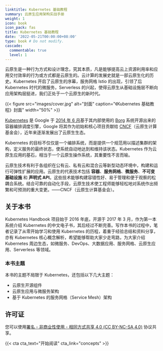 ```yaml
---
linktitle: Kubernetes 基础教程
summary: 云原生应用架构实战手册
weight: 1
icon: book
icon_pack: fas
title: Kubernetes 基础教程
date: '2022-05-21T00:00:00+08:00'
type: book # Do not modify.
cascade:
  commentable: true
  level: 1
---
```


云原生是一种行为方式和设计理念，究其本质，凡是能够提高云上资源利用率和应用交付效率的行为或方式都是云原生的。云计算的发展史就是一部云原生化的历史。Kubernetes 开启了云原生的序幕，服务网格 Istio 的出现，引领了后 Kubernetes 时代的微服务，Serverless 的兴起，使得云原生从基础设施层不断向应用架构层挺进，我们正处于一个云原生的新时代。

{{< figure src="images/cover.jpg" alt="封面" caption="《Kubernetes 基础教程》封面" width="50%" >}}

[Kubernetes](http://kubernetes.io) 是 Google 于 [2014 年 6 月](https://jimmysong.io/cloud-native/note/open-source/)基于其内部使用的 [Borg](https://research.google.com/pubs/pub43438.html) 系统开源出来的容器编排调度引擎，Google 将其作为初始和核心项目贡献给 [CNCF](https://cncf.io)（云原生计算基金会），近年来逐渐发展出了云原生生态。

Kubernetes 的目标不仅仅是一个编排系统，而是提供一个规范用以描述集群的架构，定义服务的最终状态，使系统自动地达到和维持该状态。Kubernetes 作为云原生应用的基石，相当于一个云原生操作系统，其重要性不言而喻。

云原生技术有利于各组织在公有云、私有云和混合云等新型动态环境中，构建和运行可弹性扩展的应用。云原生的代表技术包括 **容器**、**服务网格**、**微服务**、**不可变基础设施** 和 **声明式 API**。这些技术能够构建容错性好、易于管理和便于观察的松耦合系统。结合可靠的自动化手段，云原生技术使工程师能够轻松地对系统作出频繁和可预测的重大变更。——CNCF（云原生计算基金会）。

## 关于本书


Kubernetes Handbook 项目始于 2016 年底，开源于 2017 年 3 月，作为第一本系统介绍 Kubernetes 的中文电子书，其后经过不断完善。写作本书的过程中，笔者记录了从零开始学习和使用 Kubernetes 的历程，着重于经验总结和资料分享，亦有 Kubernetes 核心概念解析，希望能够帮助大家少走弯路，为大家介绍 Kubernetes 周边生态，如微服务、DevOps、大数据应用、服务网格、云原生应用、Serverless 等领域。

### 本书主题

本书的主题不局限于 Kubernetes，还包括以下几大主题：

- 云原生开源组件
- 云原生应用与微服务架构
- 基于 Kubernetes 的服务网格（Service Mesh）架构

## 许可证

您可以使用[署名 - 非商业性使用 - 相同方式共享 4.0 (CC BY-NC-SA 4.0)](https://creativecommons.org/licenses/by-nc-sa/4.0/deed.zh)  协议共享。

{{< cta cta_text="开始阅读" cta_link="concepts" >}}
